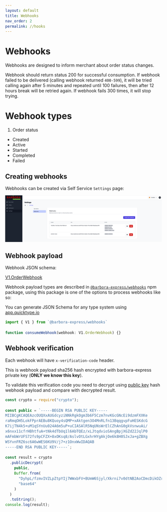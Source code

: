 ```yaml
---
layout: default
title: Webhooks
nav_order: 2
permalink: //hooks
---
```


# Webhooks

Webhooks are designed to inform merchant about order status changes.

Webhook should return status 200 for successful consumption. If webhook failed to be delivered (calling webhook returned `400-599`), it will be tried calling again after 5 minutes and repeated until 100 failures, then after 12 hours break will be retried again.
If webhook fails 300 times, it will stop trying.

# Webhook types

1. Order status
  * Created
  * Active
  * Started
  * Completed
  * Failed

## Creating webhooks

Webhooks can be created via Self Service `Settings` page:

![Workflow](./assets/webhooksInSelfService.png)

## Webhook payload

Webhook JSON schema:

[V1.OrderWebhook](https://barbora-express.github.io/webhooks/schemas/v1.order-status.json)

Webhook payload types are described in [`@barbora-express/webhooks`]() npm package, using this package is one of the options to process webhooks like so:

You can generate JSON Schema for any type system using [app.quicktype.io](https://app.quicktype.io/)

```typescript
import { V1 } from `@barbora-express/webhooks`

function consumeWebhook(webhook: V1.OrderWebhook) {}
```
## Webhook verification

Each webhook will have `x-verification-code` header. 

This is webhook payload sha256 hash encrypted with barbora-express private key (**ONLY we know this key**).

To validate this verification code you need to decrypt using [public key](https://barbora-express.github.io/public.key) hash webhook payload and compare with decrypted result.


```javascript
const crypto = require("crypto");

const public = `-----BEGIN RSA PUBLIC KEY-----
MIIBCgKCAQEAzcOUQXxAUGdcyziNNkRgkOgm3b6F5Czm7nvKGcGNcEi9dzmFXXKe
raRmqOH5LokFPprAEBu8KQuoy4sQMP+xAktgen3O4MnRLfn13BqqgvpFuHESKdcG
K7ijTN4k5+uM1qSYnUu024A6m5uP+uCIASAlR5NqUNsWrElCZhAnG0gkVsnwuAi/
x6nxx11cfrHBhtfuA+tNk4dTbUq1l6AbTQEz/xLJtqdvioSAngBpjXGZd22JqlP0
mAFmbWrUFS72fs9pCFZX+8xOKsq8/AslvOtLGxhrHYgAkjOe6k8H0SJxJa+gZBXg
WSYvnFRZ6sc6A6wWES6KU9V/j7+z1OnxWwIDAQAB
-----END RSA PUBLIC KEY-----`;

const result = crypto
  .publicDecrypt(
    public,
    Buffer.from(
      "DyhpL/fzmvIVZLpZtpYIj7WWxbFV+BUmW6Sjyl/Xkrni7v0dtNB2AoCDmcDikOZrAlqroTngwm2PsoW3rW5JjUg53m5G3TgjV6QAI/XX98kuhcRaTkvtwFW0EXomJeMgTmbs83Hp9sLTyjVkHaZVUkCJZ7dQZ3uF/9HPH6jPb2QLcNWtKuMizoKy5t/yQ07cNXF5OyQBFFm3bvARA+wPo0GTX8Pz4ebFe0NvMmq5f1+k34eMfhIydjXZr3qcydK21QaFKQxtO0aumbNhhyVdcXvvV1S50nmaPdnWruByC+f0RX5THmIma7E+bH6e1Ihgurw2Hl5uvTKI0H5Zn5ZCgg==",
      "base64"
    )
  )
  .toString();
console.log(result);
```